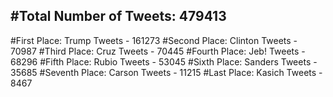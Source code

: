 #Total Number of Tweets: 479413 
---
#First Place: Trump Tweets - 161273
#Second Place: Clinton Tweets - 70987
#Third Place: Cruz Tweets - 70445
#Fourth Place: Jeb! Tweets - 68296
#Fifth Place: Rubio Tweets - 53045
#Sixth Place: Sanders Tweets - 35685
#Seventh Place: Carson Tweets - 11215
#Last Place: Kasich Tweets - 8467
